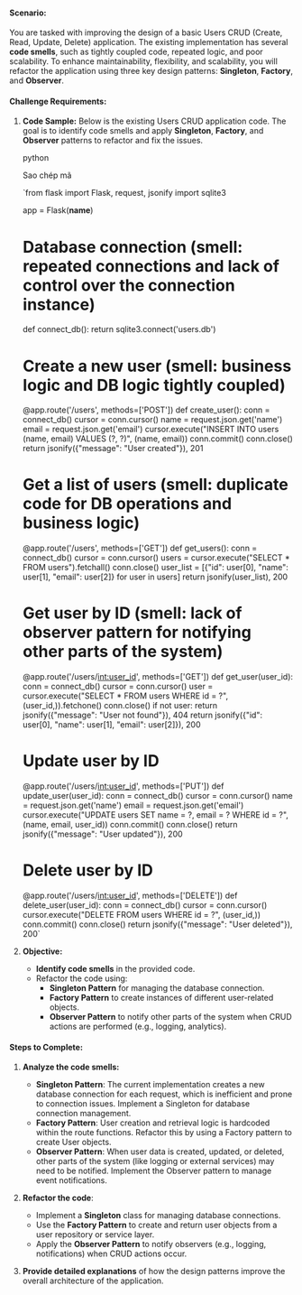 
#### **Scenario:**

You are tasked with improving the design of a basic Users CRUD (Create, Read, Update, Delete) application. The existing implementation has several **code smells**, such as tightly coupled code, repeated logic, and poor scalability. To enhance maintainability, flexibility, and scalability, you will refactor the application using three key design patterns: **Singleton**, **Factory**, and **Observer**.

#### **Challenge Requirements:**

1.  **Code Sample:** Below is the existing Users CRUD application code. The goal is to identify code smells and apply **Singleton**, **Factory**, and **Observer** patterns to refactor and fix the issues.

    python

    Sao chép mã

    `from flask import Flask, request, jsonify
    import sqlite3

    app = Flask(__name__)

    # Database connection (smell: repeated connections and lack of control over the connection instance)
    def connect_db():
    return sqlite3.connect('users.db')

    # Create a new user (smell: business logic and DB logic tightly coupled)
    @app.route('/users', methods=['POST'])
    def create_user():
    conn = connect_db()
    cursor = conn.cursor()
    name = request.json.get('name')
    email = request.json.get('email')
    cursor.execute("INSERT INTO users (name, email) VALUES (?, ?)", (name, email))
    conn.commit()
    conn.close()
    return jsonify({"message": "User created"}), 201

    # Get a list of users (smell: duplicate code for DB operations and business logic)
    @app.route('/users', methods=['GET'])
    def get_users():
    conn = connect_db()
    cursor = conn.cursor()
    users = cursor.execute("SELECT * FROM users").fetchall()
    conn.close()
    user_list = [{"id": user[0], "name": user[1], "email": user[2]} for user in users]
    return jsonify(user_list), 200

    # Get user by ID (smell: lack of observer pattern for notifying other parts of the system)
    @app.route('/users/<int:user_id>', methods=['GET'])
    def get_user(user_id):
    conn = connect_db()
    cursor = conn.cursor()
    user = cursor.execute("SELECT * FROM users WHERE id = ?", (user_id,)).fetchone()
    conn.close()
    if not user:
    return jsonify({"message": "User not found"}), 404
    return jsonify({"id": user[0], "name": user[1], "email": user[2]}), 200

    # Update user by ID
    @app.route('/users/<int:user_id>', methods=['PUT'])
    def update_user(user_id):
    conn = connect_db()
    cursor = conn.cursor()
    name = request.json.get('name')
    email = request.json.get('email')
    cursor.execute("UPDATE users SET name = ?, email = ? WHERE id = ?", (name, email, user_id))
    conn.commit()
    conn.close()
    return jsonify({"message": "User updated"}), 200

    # Delete user by ID
    @app.route('/users/<int:user_id>', methods=['DELETE'])
    def delete_user(user_id):
    conn = connect_db()
    cursor = conn.cursor()
    cursor.execute("DELETE FROM users WHERE id = ?", (user_id,))
    conn.commit()
    conn.close()
    return jsonify({"message": "User deleted"}), 200`

2.  **Objective:**

    -   **Identify code smells** in the provided code.
    -   Refactor the code using:
        -   **Singleton Pattern** for managing the database connection.
        -   **Factory Pattern** to create instances of different user-related objects.
        -   **Observer Pattern** to notify other parts of the system when CRUD actions are performed (e.g., logging, analytics).

#### **Steps to Complete:**

1.  **Analyze the code smells:**

    -   **Singleton Pattern**: The current implementation creates a new database connection for each request, which is inefficient and prone to connection issues. Implement a Singleton for database connection management.
    -   **Factory Pattern**: User creation and retrieval logic is hardcoded within the route functions. Refactor this by using a Factory pattern to create User objects.
    -   **Observer Pattern**: When user data is created, updated, or deleted, other parts of the system (like logging or external services) may need to be notified. Implement the Observer pattern to manage event notifications.
2.  **Refactor the code**:

    -   Implement a **Singleton** class for managing database connections.
    -   Use the **Factory Pattern** to create and return user objects from a user repository or service layer.
    -   Apply the **Observer Pattern** to notify observers (e.g., logging, notifications) when CRUD actions occur.
3.  **Provide detailed explanations** of how the design patterns improve the overall architecture of the application.